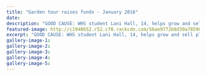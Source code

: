 ```yaml
---
title: "Garden tour raises funds - January 2016"
date: 
description: "GOOD CAUSE: WHS student Lani Hall, 14, helps grow and sell plants for her grandmother Janice Hall's arthritis fundraiser, Wanganui Chronicle article on 26/1/16..."
featured-image: http://c1940652.r52.cf0.rackcdn.com/56ae9772b8d39a7859000354/Lani-Hall-arthritis-fundraiser-26.1.16.jpg
excerpt: "GOOD CAUSE: WHS student Lani Hall, 14, helps grow and sell plants for her grandmother Janice Hall's arthritis fundraiser, Wanganui Chronicle article on 26/1/16..."
gallery-image-1: 
gallery-image-2: 
gallery-image-3: 
gallery-image-4: 
gallery-image-5: 
---
```

